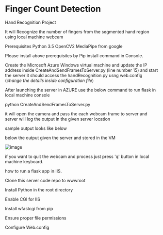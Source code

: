 # Finger Count Detection
Hand Recognition Project

It will Recognize the number of fingers from the segmented hand region using local machine webcam

Prerequisites
Python 3.5
OpenCV2
MediaPipe from google

Please install above prerequisites by Pip install command in Console.

Create the Microsoft Azure Windows virtual machine and update the IP address inside CreateAndSendFramesToServer.py (line number 15) and start the server it should access the handRecognition.py usng web.config (*change the details inside configuration file*)

After launching the server in AZURE use the below command to run flask in local machine console

python CreateAndSendFramesToServer.py 

it will open the camera and pass the each webcam frame to server and server will log the output in the given server location 

sample output looks like below


below the output given the server and stored in the VM

![image](https://user-images.githubusercontent.com/77629263/127752046-9f546a6c-1473-4483-a0ec-86d7ca18623a.png)

if you want to quit the webcam and process just press 'q' button in local machine keyboard.

how to run a flask app in IIS.

Clone this server code repo to wwwroot

Install Python in the root directory

Enable CGI for IIS

Install wfastcgi from pip

Ensure proper file permissions

Configure Web.config
